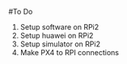 #To Do

1. Setup software on RPi2
2. Setup huawei on RPi2
3. Setup simulator on RPi2
4. Make PX4 to RPI connections

